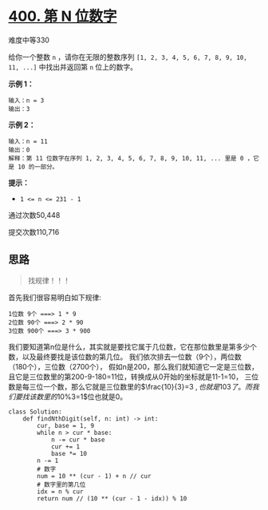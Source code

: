 # [400. 第 N 位数字](https://leetcode.cn/problems/nth-digit/)

难度中等330

给你一个整数 `n` ，请你在无限的整数序列 `[1, 2, 3, 4, 5, 6, 7, 8, 9, 10, 11, ...]` 中找出并返回第 `n` 位上的数字。

 

**示例 1：**

```
输入：n = 3
输出：3
```

**示例 2：**

```
输入：n = 11
输出：0
解释：第 11 位数字在序列 1, 2, 3, 4, 5, 6, 7, 8, 9, 10, 11, ... 里是 0 ，它是 10 的一部分。
```

 

**提示：**

- `1 <= n <= 231 - 1`

通过次数50,448

提交次数110,716





## 思路

> 找规律！！！

首先我们很容易明白如下规律:

```
1位数 9个 ===> 1 * 9
2位数 90个 ===> 2 * 90
3位数 900个 ===> 3 * 900
```

我们要知道第n位是什么，其实就是要找它属于几位数，它在那位数里是第多少个数，以及最终要找是该位数的第几位。
我们依次排去一位数（9个），两位数（180个），三位数（2700个），
假如n是200，那么我们就知道它一定是三位数，且它是三位数里的第200-9-180=11位，转换成从0开始的坐标就是11-1=10，
三位数是每三位一个数，那么它就是三位数里的$\frac{10}{3}=3 $,也就是103了。而我们要找该数里的$10\%3=1$位也就是0。

```
class Solution:
    def findNthDigit(self, n: int) -> int:
        cur, base = 1, 9
        while n > cur * base:
            n -= cur * base
            cur += 1
            base *= 10
        n -= 1
        # 数字
        num = 10 ** (cur - 1) + n // cur
        # 数字里的第几位
        idx = n % cur
        return num // (10 ** (cur - 1 - idx)) % 10
```

